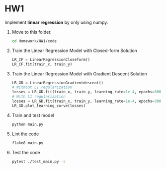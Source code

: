 # HW1

Implement **linear regression** by only using numpy.

1. Move to this folder.
    
    ```bash
    cd Homework/HW1/code
    ```
    
2. Train the Linear Regression Model with Closed-form Solution
    
    ```python
    LR_CF = LinearRegressionCloseform()
    LR_CF.fit(train_x, train_y)
    ```
    
3. Train the Linear Regression Model with Gradient Descent Solution
    
    ```python
    LR_GD = LinearRegressionGradientdescent()
    # Without L1 regularization
    losses = LR_GD.fit(train_x, train_y, learning_rate=1e-4, epochs=30000, batch_size=64)
    # With L1 regularization
    losses = LR_GD.fit(train_x, train_y, learning_rate=1e-4, epochs=30000, batch_size=64, alpha=0.01)
    LR_GD.plot_learning_curve(losses)
    ```
    
4. Train and test model
    
    ```bash
    python main.py
    ```
    
5. Lint the code
    
    ```bash
    flake8 main.py
    ```
    
6. Test the code
    
    ```bash
    pytest ./test_main.py -s
    ```